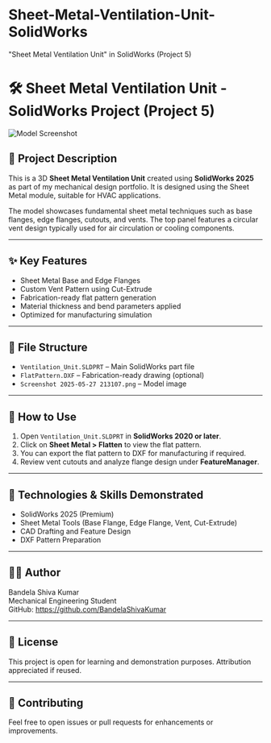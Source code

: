 # Sheet-Metal-Ventilation-Unit-SolidWorks
"Sheet Metal Ventilation Unit" in SolidWorks (Project 5)

# 🛠️ Sheet Metal Ventilation Unit - SolidWorks Project (Project 5)

![Model Screenshot](Screenshot%202025-05-27%20213107.png)

## 📌 Project Description

This is a 3D **Sheet Metal Ventilation Unit** created using **SolidWorks 2025** as part of my mechanical design portfolio. It is designed using the Sheet Metal module, suitable for HVAC applications.

The model showcases fundamental sheet metal techniques such as base flanges, edge flanges, cutouts, and vents. The top panel features a circular vent design typically used for air circulation or cooling components.

---

## ✨ Key Features

- Sheet Metal Base and Edge Flanges
- Custom Vent Pattern using Cut-Extrude
- Fabrication-ready flat pattern generation
- Material thickness and bend parameters applied
- Optimized for manufacturing simulation

---

## 📂 File Structure

- `Ventilation_Unit.SLDPRT` – Main SolidWorks part file
- `FlatPattern.DXF` – Fabrication-ready drawing (optional)
- `Screenshot 2025-05-27 213107.png` – Model image

---

## 🚀 How to Use

1. Open `Ventilation_Unit.SLDPRT` in **SolidWorks 2020 or later**.
2. Click on **Sheet Metal > Flatten** to view the flat pattern.
3. You can export the flat pattern to DXF for manufacturing if required.
4. Review vent cutouts and analyze flange design under **FeatureManager**.

---

## 🧰 Technologies & Skills Demonstrated

- SolidWorks 2025 (Premium)
- Sheet Metal Tools (Base Flange, Edge Flange, Vent, Cut-Extrude)
- CAD Drafting and Feature Design
- DXF Pattern Preparation

---

## 👨‍💻 Author

Bandela Shiva Kumar  
Mechanical Engineering Student  
GitHub: https://github.com/BandelaShivaKumar

---

## 📃 License

This project is open for learning and demonstration purposes. Attribution appreciated if reused.

---

## 📢 Contributing

Feel free to open issues or pull requests for enhancements or improvements.
